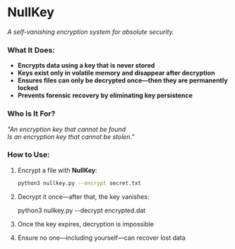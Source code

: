 # NullKey  
_A self-vanishing encryption system for absolute security._  

### What It Does:  
- **Encrypts data using a key that is never stored**  
- **Keys exist only in volatile memory and disappear after decryption**  
- **Ensures files can only be decrypted once—then they are permanently locked**  
- **Prevents forensic recovery by eliminating key persistence**  

### Who Is It For?  
_"An encryption key that cannot be found  
Is an encryption key that cannot be stolen."_  

### How to Use:  
1. Encrypt a file with **NullKey**:  
   ```bash
   python3 nullkey.py --encrypt secret.txt
2. Decrypt it once—after that, the key vanishes:

   python3 nullkey.py --decrypt encrypted.dat

3. Once the key expires, decryption is impossible

4. Ensure no one—including yourself—can recover lost data
